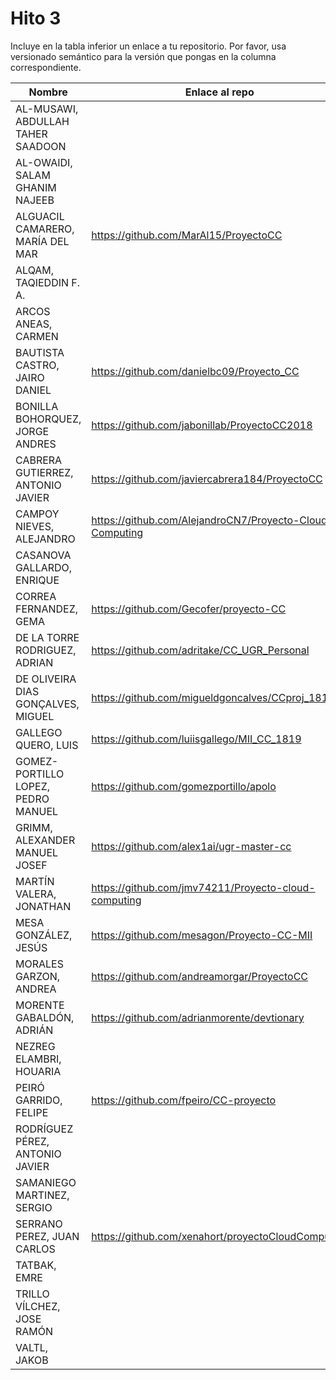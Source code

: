 # Hito 3

Incluye en la tabla inferior un enlace a tu repositorio. Por favor,
usa versionado semántico para la versión que pongas en la columna
correspondiente.

| Nombre   | Enlace al repo | Versión |
|----------|--------------- |---------|
| AL-MUSAWI,  ABDULLAH TAHER SAADOON | | |
| AL-OWAIDI,  SALAM GHANIM NAJEEB | | |
| ALGUACIL CAMARERO,  MARÍA DEL MAR | https://github.com/MarAl15/ProyectoCC | 3.0.0 |
| ALQAM,  TAQIEDDIN F. A. | | |
| ARCOS ANEAS, CARMEN | | |
| BAUTISTA CASTRO,  JAIRO DANIEL | https://github.com/danielbc09/Proyecto_CC | 3.0.0 |
| BONILLA BOHORQUEZ,  JORGE ANDRES | https://github.com/jabonillab/ProyectoCC2018 | 3.1.2 |
| CABRERA GUTIERREZ,  ANTONIO JAVIER | https://github.com/javiercabrera184/ProyectoCC | 3.1 |
| CAMPOY NIEVES, ALEJANDRO | https://github.com/AlejandroCN7/Proyecto-Cloud-Computing | 3.2 |
| CASANOVA GALLARDO, ENRIQUE | | |
| CORREA FERNANDEZ,  GEMA | https://github.com/Gecofer/proyecto-CC | 3.1 |
| DE LA TORRE RODRIGUEZ,  ADRIAN | https://github.com/adritake/CC_UGR_Personal | 3.2 |
| DE OLIVEIRA DIAS GONÇALVES, MIGUEL | https://github.com/migueldgoncalves/CCproj_1819 | 3.0.2 |
| GALLEGO QUERO,  LUIS | https://github.com/luiisgallego/MII_CC_1819 | 3.0 |
| GOMEZ-PORTILLO LOPEZ,  PEDRO MANUEL | https://github.com/gomezportillo/apolo | 3.3.3 |
| GRIMM,  ALEXANDER MANUEL JOSEF | https://github.com/alex1ai/ugr-master-cc | 3.1 **Reentregada** |
| MARTÍN VALERA, JONATHAN | https://github.com/jmv74211/Proyecto-cloud-computing | 3.0.3 |
| MESA GONZÁLEZ, JESÚS | https://github.com/mesagon/Proyecto-CC-MII | 3.0.2 |
| MORALES GARZON,  ANDREA | https://github.com/andreamorgar/ProyectoCC | 3.0 |
| MORENTE GABALDÓN, ADRIÁN | https://github.com/adrianmorente/devtionary | 3.0 |
| NEZREG ELAMBRI,   HOUARIA | | |
| PEIRÓ GARRIDO,  FELIPE | https://github.com/fpeiro/CC-proyecto | 3 |
| RODRÍGUEZ PÉREZ, ANTONIO JAVIER | | |
| SAMANIEGO MARTINEZ,  SERGIO | | |
| SERRANO PEREZ,  JUAN CARLOS | https://github.com/xenahort/proyectoCloudComputing | 2 |
| TATBAK,  EMRE | | |
| TRILLO VÍLCHEZ,  JOSE RAMÓN | | |
| VALTL,  JAKOB | | |
